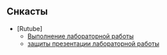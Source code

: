 ## Снкасты

- [Rutube]
    - [Выполнение лабораторной работы](https://rutube.ru/video/private/3fdf39343d0a97aced486ece0ec4cdea/?p=HRi2myZ4dzFJJtBq_At-xw)
    - [защиты презентации лабораторной работы](https://rutube.ru/video/private/51e8842062892d059f52b0554903b30e/?p=bI0UIxXGNsOsIxSB1FIkgg)

